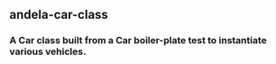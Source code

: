 ## andela-car-class


###	A Car class built from a Car boiler-plate test to instantiate various vehicles.



